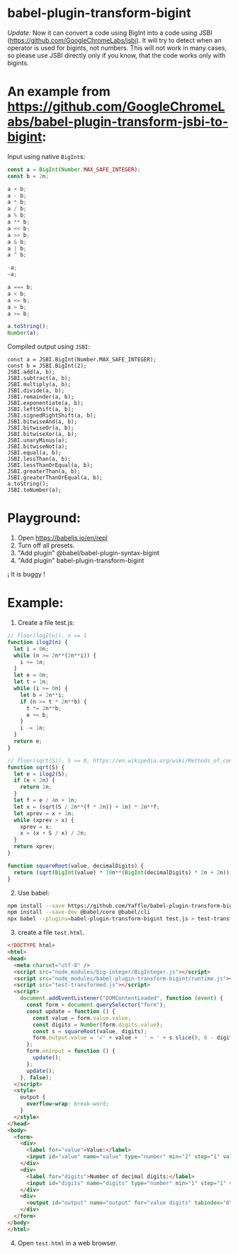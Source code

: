 # babel-plugin-transform-bigint

*Update:* Now it can convert a code using BigInt into a code using JSBI (https://github.com/GoogleChromeLabs/jsbi).
It will try to detect when an operator is used for bigints, not numbers. This will not work in many cases, so please use JSBI directly only 
if you know, that the code works only with bigints.

An example from https://github.com/GoogleChromeLabs/babel-plugin-transform-jsbi-to-bigint:
==========================================================================================

Input using native `BigInt`s:

```javascript
const a = BigInt(Number.MAX_SAFE_INTEGER);
const b = 2n;

a + b;
a - b;
a * b;
a / b;
a % b;
a ** b;
a << b;
a >> b;
a & b;
a | b;
a ^ b;

-a;
~a;

a === b;
a < b;
a <= b;
a > b;
a >= b;

a.toString();
Number(a);
```

Compiled output using `JSBI`:

```
const a = JSBI.BigInt(Number.MAX_SAFE_INTEGER);
const b = JSBI.BigInt(2);
JSBI.add(a, b);
JSBI.subtract(a, b);
JSBI.multiply(a, b);
JSBI.divide(a, b);
JSBI.remainder(a, b);
JSBI.exponentiate(a, b);
JSBI.leftShift(a, b);
JSBI.signedRightShift(a, b);
JSBI.bitwiseAnd(a, b);
JSBI.bitwiseOr(a, b);
JSBI.bitwiseXor(a, b);
JSBI.unaryMinus(a);
JSBI.bitwiseNot(a);
JSBI.equal(a, b);
JSBI.lessThan(a, b);
JSBI.lessThanOrEqual(a, b);
JSBI.greaterThan(a, b);
JSBI.greaterThanOrEqual(a, b);
a.toString();
JSBI.toNumber(a);
```

Playground:
===========
1. Open https://babeljs.io/en/repl
2. Turn off all presets.
3. "Add plugin" @babel/babel-plugin-syntax-bigint
4. "Add plugin" babel-plugin-transform-bigint


¡ It is buggy !

Example:
========

1. Create a file test.js:
```javascript
// floor(log2(n)), n >= 1
function ilog2(n) {
  let i = 0n;
  while (n >= 2n**(2n**i)) {
    i += 1n;
  }
  let e = 0n;
  let t = 1n;
  while (i >= 0n) {
    let b = 2n**i;
    if (n >= t * 2n**b) {
      t *= 2n**b;
      e += b;
    }
    i -= 1n;
  }
  return e;
}

// floor(sqrt(S)), S >= 0, https://en.wikipedia.org/wiki/Methods_of_computing_square_roots#Babylonian_method
function sqrt(S) {
  let e = ilog2(S);
  if (e < 2n) {
    return 1n;
  }
  let f = e / 4n + 1n;
  let x = (sqrt(S / 2n**(f * 2n)) + 1n) * 2n**f;
  let xprev = x + 1n;
  while (xprev > x) {
    xprev = x;
    x = (x + S / x) / 2n;
  }
  return xprev;
}

function squareRoot(value, decimalDigits) {
  return (sqrt(BigInt(value) * 10n**(BigInt(decimalDigits) * 2n + 2n)) + 5n).toString();
}


```

2. Use babel:
```sh
npm install --save https://github.com/Yaffle/babel-plugin-transform-bigint
npm install --save-dev @babel/core @babel/cli
npx babel --plugins=babel-plugin-transform-bigint test.js > test-transformed.js
```

3. create a file `test.html`.
```html
<!DOCTYPE html>
<html>
<head>
  <meta charset="utf-8" />
  <script src="node_modules/big-integer/BigInteger.js"></script>
  <script src="node_modules/babel-plugin-transform-bigint/runtime.js"></script>
  <script src="test-transformed.js"></script>
  <script>
    document.addEventListener("DOMContentLoaded", function (event) {
      const form = document.querySelector("form");
      const update = function () {
        const value = form.value.value;
        const digits = Number(form.digits.value);
        const s = squareRoot(value, digits);
        form.output.value = '√' + value +  ' ≈ ' + s.slice(0, 0 - digits - 1) + '.' + s.slice(0 - digits - 1, -1) + '…';
      };
      form.oninput = function () {
        update();
      };
      update();
    }, false);
  </script>
  <style>
    output {
      overflow-wrap: break-word;
    }
  </style>
</head>
<body>
  <form>
    <div>
      <label for="value">Value:</label>
      <input id="value" name="value" type="number" min="2" step="1" value="2" />
    </div>
    <div>
      <label for="digits">Number of decimal digits:</label>
      <input id="digits" name="digits" type="number" min="1" step="1" value="100" />
    </div>
    <div>
      <output id="output" name="output" for="value digits" tabindex="0"></output>
    </div>
  </form>
</body>
</html>
```

4. Open `test.html` in a web browser.

